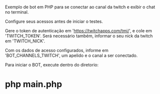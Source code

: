 Exemplo de bot em PHP para se conectar ao canal da twitch e exibir o chat no terminal. 

Configure seus acessos antes de iniciar o testes.

Gere o token de autenticação em 'https://twitchapps.com/tmi/', e cole em 'TWITCH_TOKEN'. 
Será necessário também, informar o seu nick da twitch em 'TWITCH_NICK'.

Com os dados de acesso configurados, informe em 'BOT_CHANNELS_TWITCH', um apelido e o canal a ser conectado.

Para iniciar o BOT, execute dentro do diretorio:

# php main.php